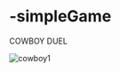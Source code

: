 # -simpleGame
COWBOY DUEL

![cowboy1](https://user-images.githubusercontent.com/114630722/220854034-29f27db4-7169-4fc1-b4d8-248532d4c3e1.png)
